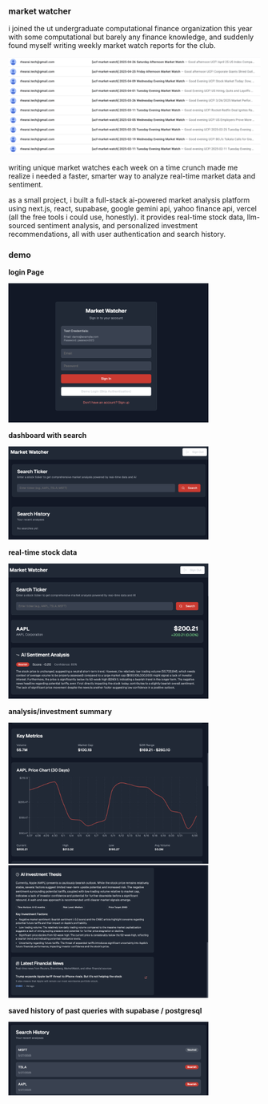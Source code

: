 ### market watcher

i joined the ut undergraduate computational finance organization this year with some computational but barely any finance knowledge, and suddenly found myself writing weekly market watch reports for the club.

![Screenshot](demo/mws.png)

writing unique market watches each week on a time crunch made me realize i needed a faster, smarter way to analyze real-time market data and sentiment. 

as a small project, i built a full-stack ai-powered market analysis platform using next.js, react, supabase, google gemini api, yahoo finance api, vercel (all the free tools i could use, honestly). it provides real-time stock data, llm-sourced sentiment analysis, and personalized investment recommendations, all with user authentication and search history.

### demo 

**login Page**


<img src="demo/login.png" width="400"/>


**dashboard with search**


<img src="demo/user-0.png" width="400"/>


**real-time stock data**


<img src="demo/user-1.png" width="400"/>


**analysis/investment summary**


<img src="demo/user-2.png" width="400"/>


<img src="demo/user-3.png" width="400"/>


**saved history of past queries with supabase / postgresql**


<img src="demo/user-4.png" width="400"/>




